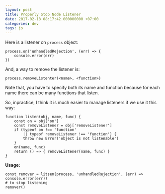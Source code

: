 ```yaml
---
layout: post
title: Properly Stop Node Listener
date: 2017-02-18 08:17:42.000000000 +07:00
categories: dev
tags: js
---
```

Here is a listener on `process` object:

```
process.on('unhandledRejection', (err) => {
    console.error(err)
})
```

And, a way to remove the listener is:

```
process.removeListenter(<name>, <function>)
```

Note that, you have to specify both its name and function because for each name there can be many functions that listen. 

So, inpractice, I think it is much easier to manage listeners if we use it this way:

```
function listen(obj, name, func) {
    const on = obj['on']
    const removeListener = obj['removeListener']
    if (typeof on !== 'function'
        || typeof removeListener !== 'function') {
        throw new Error('object is not listenable')
    }
    on(name, func)
    return () => { removeListener(name, func) }
}
```

**Usage:**

```
const remover = litsen(process, 'unhandledRejection', (err) => console.error(err))
# to stop listening
remover()
```
